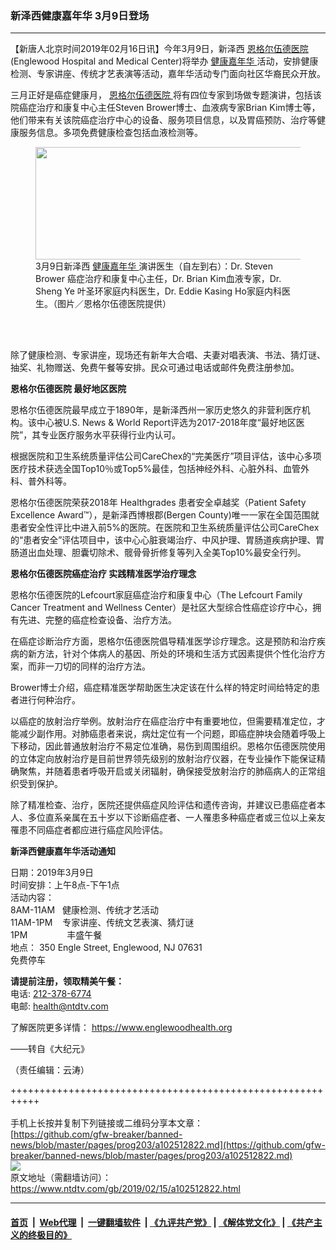 ### 新泽西健康嘉年华 3月9日登场
------------------------

<div class="post_content">
 <p>
  【新唐人北京时间2019年02月16日讯】今年3月9日，新泽西
  <a href="https://www.ntdtv.com/gb/恩格尔伍德医院.htm">
   恩格尔伍德医院
  </a>
  (Englewood Hospital and Medical Center)将举办
  <a href="https://www.ntdtv.com/gb/健康嘉年华.htm">
   健康嘉年华
  </a>
  活动，安排健康检测、专家讲座、传统才艺表演等活动，嘉年华活动专门面向社区华裔民众开放。
 </p>
 <p>
  三月正好是癌症健康月，
  <a href="https://www.ntdtv.com/gb/恩格尔伍德医院.htm">
   恩格尔伍德医院
  </a>
  将有四位专家到场做专题演讲，包括该院癌症治疗和康复中心主任Steven Brower博士、血液病专家Brian Kim博士等，他们带来有关该院癌症治疗中心的设备、服务项目信息，以及胃癌预防、治疗等健康服务信息。多项免费健康检查包括血液检测等。
 </p>
 <figure class="wp-caption aligncenter" id="attachment_102512824" style="max-width: 600px">
  <img alt="" class="size-medium wp-image-102512824" height="180" src="https://www.ntdtv.com/assets/uploads/2019/02/20190214-djy-jennyhan-docotrs-by-englewood-600x180-600x180.png" width="600">
   <br/><figcaption class="wp-caption-text">
    3月9日新泽西
    <a href="https://www.ntdtv.com/gb/健康嘉年华.htm">
     健康嘉年华
    </a>
    演讲医生（自左到右）：Dr. Steven Brower 癌症治疗和康复中心主任，Dr. Brian Kim血液专家，Dr. Sheng Ye 叶圣环家庭内科医生，Dr. Eddie Kasing Ho家庭内科医生。（图片／恩格尔伍德医院提供）
   </figcaption><br/>
  </img>
 </figure><br/>
 <p>
  除了健康检测、专家讲座，现场还有新年大合唱、夫妻对唱表演、书法、猜灯谜、抽奖、礼物赠送、免费午餐等安排。民众可通过电话或邮件免费注册参加。
 </p>
 <p>
  <strong>
   恩格尔伍德医院 最好地区医院
  </strong>
 </p>
 <p>
  恩格尔伍德医院最早成立于1890年，是新泽西州一家历史悠久的非营利医疗机构。该中心被U.S. News &amp; World Report评选为2017-2018年度“最好地区医院”，其专业医疗服务水平获得行业内认可。
 </p>
 <p>
  根据医院和卫生系统质量评估公司CareChex的“完美医疗”项目评估，该中心多项医疗技术获选全国Top10％或Top5%最佳，包括神经外科、心脏外科、血管外科、普外科等。
 </p>
 <p>
  恩格尔伍德医院荣获2018年 Healthgrades 患者安全卓越奖（Patient Safety Excellence Award™），是新泽西博根郡(Bergen County)唯一一家在全国范围就患者安全性评比中进入前5%的医院。在医院和卫生系统质量评估公司CareChex的“患者安全”评估项目中，该中心心脏衰竭治疗、中风护理、胃肠道疾病护理、胃肠道出血处理、胆囊切除术、髋骨骨折修复等列入全美Top10%最安全行列。
 </p>
 <p>
  <strong>
   恩格尔伍德医院癌症治疗 实践精准医学治疗理念
  </strong>
 </p>
 <p>
  恩格尔伍德医院的Lefcourt家庭癌症治疗和康复中心（The Lefcourt Family Cancer Treatment and Wellness Center）是社区大型综合性癌症诊疗中心，拥有先进、完整的癌症检查设备、治疗方法。
 </p>
 <p>
  在癌症诊断治疗方面，恩格尔伍德医院倡导精准医学诊疗理念。这是预防和治疗疾病的新方法，针对个体病人的基因、所处的环境和生活方式因素提供个性化治疗方案，而非一刀切的同样的治疗方法。
 </p>
 <p>
  Brower博士介绍，癌症精准医学帮助医生决定该在什么样的特定时间给特定的患者进行何种治疗。
 </p>
 <p>
  以癌症的放射治疗举例。放射治疗在癌症治疗中有重要地位，但需要精准定位，才能减少副作用。对肺癌患者来说，病灶定位有一个问题，即癌症肿块会随着呼吸上下移动，因此普通放射治疗不易定位准确，易伤到周围组织。恩格尔伍德医院使用的立体定向放射治疗是目前世界领先级别的放射治疗仪器，在专业操作下能保证精确聚焦，并随着患者呼吸开启或关闭辐射，确保接受放射治疗的肺癌病人的正常组织受到保护。
 </p>
 <p>
  除了精准检查、治疗，医院还提供癌症风险评估和遗传咨询，并建议已患癌症者本人、多位直系亲属在五十岁以下诊断癌症者、一人罹患多种癌症者或三位以上亲友罹患不同癌症者都应进行癌症风险评估。
 </p>
 <p>
  <strong>
   新泽西健康嘉年华活动通知
  </strong>
 </p>
 <p>
  日期：2019年3月9日
  <br>
   时间安排：上午8点-下午1点
   <br/>
   活动内容：
   <br/>
   8AM-11AM   健康检测、传统才艺活动
   <br/>
   11AM-1PM    专家讲座、传统文艺表演、猜灯谜
   <br/>
   1PM                丰盛午餐
   <br/>
   地点： 350 Engle Street, Englewood, NJ 07631
   <br/>
   免费停车
  </br>
 </p>
 <p>
  <strong>
   请提前注册，领取精美午餐：
  </strong>
  <br/>
  电话:
  <a href="http://212-378-6774">
   212-378-6774
  </a>
  <br/>
  电邮:
  <a href="mailto:health@ntdtv.com">
   health@ntdtv.com
  </a>
 </p>
 <p>
  了解医院更多详情：
  <a href="https://www.englewoodhealth.org" rel="noopener" target="_blank">
   https://www.englewoodhealth.org
  </a>
 </p>
 <p>
  ——转自《大纪元》
 </p>
 <p>
  （责任编辑：云涛）
 </p>
 <div class="single_ad">
 </div>
</div>

+++++++++++++++++++++++++++++++++++++++++++++++++++++++++++<br/><br/>
手机上长按并复制下列链接或二维码分享本文章：<br/>
[https://github.com/gfw-breaker/banned-news/blob/master/pages/prog203/a102512822.md](https://github.com/gfw-breaker/banned-news/blob/master/pages/prog203/a102512822.md)<br/>
[<img src='https://github.com/gfw-breaker/banned-news/blob/master/pages/prog203/a102512822.md.png'/>](https://github.com/gfw-breaker/banned-news/blob/master/pages/prog203/a102512822.md)<br/>
原文地址（需翻墙访问）：https://www.ntdtv.com/gb/2019/02/15/a102512822.html


------------------------
#### [首页](https://github.com/gfw-breaker/banned-news/blob/master/README.md) &nbsp;|&nbsp; [Web代理](https://github.com/labour-camp/helloworld) &nbsp;|&nbsp; [一键翻墙软件](https://github.com/gfw-breaker/nogfw/blob/master/README.md) &nbsp;| [《九评共产党》](https://github.com/gfw-breaker/9ping.md/blob/master/README.md#九评之一评共产党是什么) | [《解体党文化》](https://github.com/gfw-breaker/jtdwh.md/blob/master/README.md) | [《共产主义的终极目的》](https://github.com/gfw-breaker/gczydzjmd.md/blob/master/README.md)

